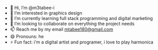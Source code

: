 - 👋 Hi, I’m @m3tabee-i
- 👀 I’m interested in graphics design
- 🌱 I’m currently learning full stack programming and digital marketing
- 💞️ I’m looking to collaborate on everything the project needs
- 📫 Reach me by my email mtabee180@gmail.com
- 😄 Pronouns: he
- ⚡ Fun fact: i'm a digital artist and programer, i love to play harmonica

<!---
m3tabee-i/m3tabee-i is a ✨ special ✨ repository because its `README.md` (this file) appears on your GitHub profile.
You can click the Preview link to take a look at your changes.
--->
